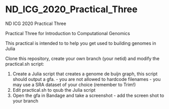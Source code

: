 # ND_ICG_2020_Practical_Three
ND ICG 2020 Practical Three

Practical Three for Introduction to Computational Genomics

This practical is intended to to help you get used to building genomes in Julia

Clone this repository, create your own branch (your netid) and modify the practical.sh script:

  1. Create a Julia script that creates a genome de buijn graph, this script should output a gfa. 
    - you are not allowed to hardcode filenames
    - you may use a SRA dataset of your choice (remember to Trim!)
  2. Edit practical.sh to qsub the Julia script
  3. Open the gfa in Bandage and take a screenshot
    - add the screen shot to your branch
